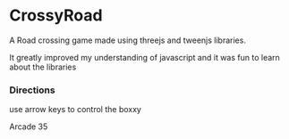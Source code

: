 # CrossyRoad


A Road crossing game made using threejs and tweenjs libraries.

It greatly improved my understanding of javascript and it was fun to learn about the libraries 

### Directions

use arrow keys to control the boxxy


Arcade 35
